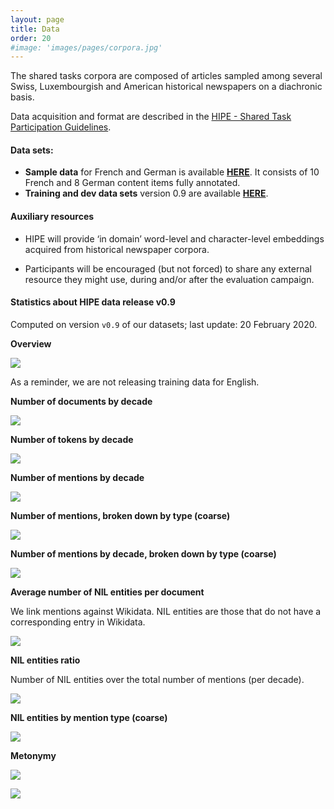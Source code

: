 ```yaml
---
layout: page
title: Data
order: 20
#image: 'images/pages/corpora.jpg'
---
```




The shared tasks corpora are composed of articles sampled among several Swiss, Luxembourgish and American historical newspapers on a diachronic basis.

Data acquisition and format are described in the [HIPE - Shared Task Participation Guidelines](https://zenodo.org/record/3677171).

#### Data sets:

- **Sample data** for French and German is available **[HERE](https://github.com/impresso/CLEF-HIPE-2020/tree/2020-01-10/data/)**. It consists of 10 French and 8 German content items fully annotated.
- **Training and dev data sets** version 0.9 are available **[HERE]()**.



#### Auxiliary resources

- HIPE will provide ‘in domain’ word-level and character-level embeddings acquired from historical newspaper corpora.

- Participants will be encouraged (but not forced) to share any  external resource they might use, during and/or after the evaluation  campaign.




#### Statistics about HIPE data release v0.9 

Computed on version `v0.9` of our datasets;  last update: 20 February 2020.



**Overview**

![](images/pages/overview-table.png)

As a reminder, we are not releasing training data for English.



**Number of documents by decade**

![](images/pages/n_documents_diachronic.png)



**Number of tokens by decade**

![](images/pages/n_tokens_diachronic.png)	



**Number of mentions by decade**

![](images/pages/n_mentions_diachronic.png)



**Number of mentions, broken down by type (coarse)**

![](images/pages/coarse.png)



**Number of mentions by decade, broken down by type (coarse)**

![](images/pages/coarse_types_diachronic.png)



**Average number of NIL entities per document**

We link mentions against Wikidata. NIL entities are those that do not have a corresponding entry in Wikidata.

![](images/pages/avg_nil-entities_diachronic.png)



**NIL entities ratio**

Number of NIL entities over the total number of mentions (per decade).

![](images/pages/nil_ratio_diachronic.png)



**NIL entities by mention type (coarse)**

![](images/pages/coarse_nil.png)

**Metonymy**

![](images/pages/mentonymy_diachronic.png)

![](images/pages/mentonymy_by_language_diachronic.png)

